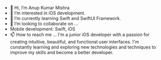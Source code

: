 - 👋 Hi, I’m Anup Kumar Mishra
- 👀 I’m interested in iOS development.
- 🌱 I’m currently learning Swift and SwiftUI Framework.
- 💞️ I’m looking to collaborate on ...
- Mobile development: Swift, iOS
- 📫 How to reach me ...
I'm a junior iOS developer with a passion for creating intuitive, beautiful, and functional user interfaces. I'm constantly learning and exploring new technologies and techniques to improve my skills and become a better developer.
<!---
anoopithunt/anoopithunt is a ✨ special ✨ repository because its `README.md` (this file) appears on your GitHub profile.
You can click the Preview link to take a look at your changes.
--->
